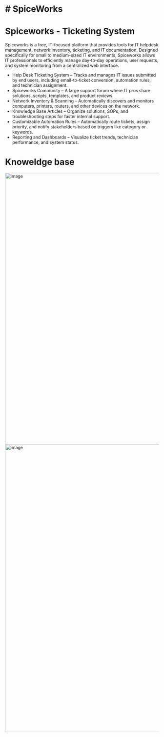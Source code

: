 <h1># SpiceWorks</h1>


<h1>Spiceworks - Ticketing System</h1>
<p>
  Spiceworks is a free, IT-focused platform that provides tools for IT helpdesk management, network inventory, ticketing, and IT documentation. Designed specifically for small to medium-sized IT environments, Spiceworks allows IT professionals to efficiently manage day-to-day operations, user requests, and system monitoring from a centralized web interface.
</p>

<ul>
<li>Help Desk Ticketing System – Tracks and manages IT issues submitted by end users, including email-to-ticket conversion, automation rules, and technician assignment.
<li>Spiceworks Community – A large support forum where IT pros share solutions, scripts, templates, and product reviews.</li>
<li> Network Inventory & Scanning – Automatically discovers and monitors computers, printers, routers, and other devices on the network.</li>
<li>  Knowledge Base Articles – Organize solutions, SOPs, and troubleshooting steps for faster internal support.</li>
<li>Customizable Automation Rules – Automatically route tickets, assign priority, and notify stakeholders based on triggers like category or keywords.</li>
<li> Reporting and Dashboards – Visualize ticket trends, technician performance, and system status.</li>

</ul>




<h1>Knoweldge base</h1>
<img width="1847" height="890" alt="image" src="https://github.com/user-attachments/assets/11103230-8d8a-4809-8b91-c5f704a1ef96" />



<img width="1917" height="944" alt="image" src="https://github.com/user-attachments/assets/ccb5def8-7588-4b05-a50a-7436dc79affc" />
